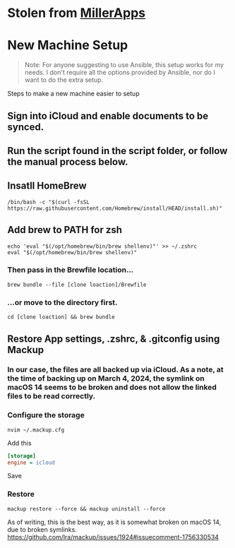 # Stolen from [MillerApps](https://github.com/MillerApps/New-Machine)

# New Machine Setup
> Note: For anyone suggesting to use Ansible, this setup works for my needs. I don't require all the options provided by Ansible, nor do I want to do the extra setup.

Steps to make a new machine easier to setup

## Sign into iCloud and enable documents to be synced.
## Run the script found in the script folder, or follow the manual process below.
## Insatll HomeBrew
    /bin/bash -c "$(curl -fsSL https://raw.githubusercontent.com/Homebrew/install/HEAD/install.sh)"

## Add brew to PATH for zsh
```
echo 'eval "$(/opt/homebrew/bin/brew shellenv)"' >> ~/.zshrc
eval "$(/opt/homebrew/bin/brew shellenv)"
```

### Then pass in the Brewfile location...
```
brew bundle --file [clone loaction]/Brewfile
```

### ...or move to the directory first.
```
cd [clone loaction] && brew bundle
```

## Restore App settings, .zshrc, & .gitconfig using Mackup
### In our case, the files are all backed up via iCloud. As a note, at the time of backing up on March 4, 2024, the symlink on macOS 14 seems to be broken and does not allow the linked files to be read correctly.
### Configure the storage
  ```shell
  nvim ~/.mackup.cfg
  ```
Add this 
```ini 
[storage]
engine = icloud
```
Save

### Restore

```
mackup restore --force && mackup uninstall --force
```

As of writing, this is the best way, as it is somewhat broken on macOS 14, due to broken symlinks.
https://github.com/lra/mackup/issues/1924#issuecomment-1756330534